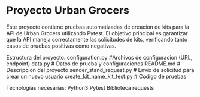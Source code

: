 # Proyecto Urban Grocers

Este proyecto contiene pruebas automatizadas de creacion de kits para la API de Urban Grocers
utilizando Pytest. El objetivo principal es garantizar que la API maneja correctamente
las solicitudes de kits, verificando tanto casos de pruebas positivas como negativas.

Estructura del proyecto:
configuration.py #Archivos de configuracion (URL, endpoint)
data.py # Datos de prueba y configuraciones
README.md # Descripcion del proyecto
sender_stand_request.py # Envio de solicitud para crear un nuevo usuario
create_kit_name_kit_test.py # Codigo de pruebas 

Tecnologias necesarias:
Python3
Pytest
Biblioteca requests

